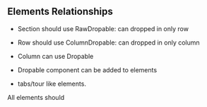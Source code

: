 ## Elements Relationships

- Section should use RawDropable: can dropped in only row
- Row should use ColumnDropable: can dropped in only column
- Column can use Dropable

- Dropable component can be added to elements
- tabs/tour like elements.

All elements should 
